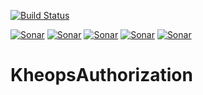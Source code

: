 [![Build Status](https://travis-ci.org/OsiriX-Foundation/KheopsAuthorization.svg?branch=master)](https://travis-ci.org/OsiriX-Foundation/KheopsAuthorization)


[![Sonar](https://sonarcloud.io/api/project_badges/measure?project=KheopsAuthorization&metric=ncloc)](https://sonarcloud.io/dashboard?id=KheopsAuthorization)
[![Sonar](https://sonarcloud.io/api/project_badges/measure?project=KheopsAuthorization&metric=reliability_rating)](https://sonarcloud.io/dashboard?id=KheopsAuthorization)
[![Sonar](https://sonarcloud.io/api/project_badges/measure?project=KheopsAuthorization&metric=sqale_rating)](https://sonarcloud.io/dashboard?id=KheopsAuthorization)
[![Sonar](https://sonarcloud.io/api/project_badges/measure?project=KheopsAuthorization&metric=security_rating)](https://sonarcloud.io/dashboard?id=KheopsAuthorization)
[![Sonar](https://sonarcloud.io/api/project_badges/measure?project=KheopsAuthorization&metric=alert_status)](https://sonarcloud.io/dashboard?id=KheopsAuthorization)

# KheopsAuthorization
